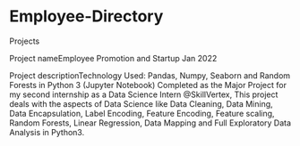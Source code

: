 # Employee-Directory

Projects

Project nameEmployee Promotion and Startup
Jan 2022

Project descriptionTechnology Used: Pandas, Numpy, Seaborn and Random Forests in Python 3 (Jupyter Notebook)
Completed as the Major Project for my second internship as a Data Science Intern @SkillVertex, This project deals with the aspects of Data Science like Data Cleaning, Data Mining, Data Encapsulation, Label Encoding, Feature Encoding, Feature scaling, Random Forests, Linear Regression, Data Mapping and Full Exploratory Data Analysis in Python3.
